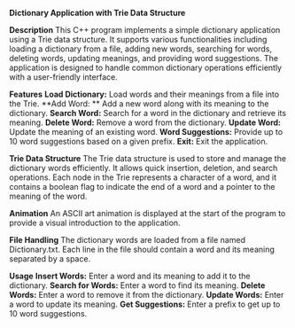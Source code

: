 **Dictionary Application with Trie Data Structure**

**Description** 
This C++ program implements a simple dictionary application using a Trie data structure. It supports various functionalities including loading a dictionary from a file, adding new words, searching for words, deleting words, updating meanings, and providing word suggestions. The application is designed to handle common dictionary operations efficiently with a user-friendly interface.

**Features**
**Load Dictionary:** Load words and their meanings from a file into the Trie.
**Add Word: ** Add a new word along with its meaning to the dictionary.
**Search Word:** Search for a word in the dictionary and retrieve its meaning.
**Delete Word:** Remove a word from the dictionary.
**Update Word:** Update the meaning of an existing word.
**Word Suggestions:** Provide up to 10 word suggestions based on a given prefix.
**Exit:** Exit the application.

**Trie Data Structure**
The Trie data structure is used to store and manage the dictionary words efficiently. It allows quick insertion, deletion, and search operations. Each node in the Trie represents a character of a word, and it contains a boolean flag to indicate the end of a word and a pointer to the meaning of the word.

**Animation**
An ASCII art animation is displayed at the start of the program to provide a visual introduction to the application.

**File Handling**
The dictionary words are loaded from a file named Dictionary.txt. Each line in the file should contain a word and its meaning separated by a space.

**Usage**
**Insert Words:** Enter a word and its meaning to add it to the dictionary.
**Search for Words:** Enter a word to find its meaning.
**Delete Words:** Enter a word to remove it from the dictionary.
**Update Words:** Enter a word to update its meaning.
**Get Suggestions:** Enter a prefix to get up to 10 word suggestions.
